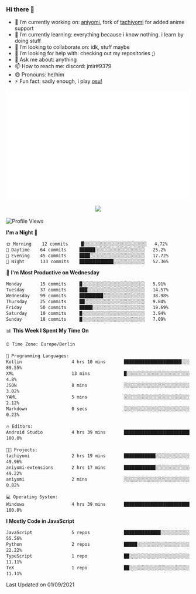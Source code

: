 ### Hi there 👋



<!--
**jmir1/jmir1** is a ✨ _special_ ✨ repository because its `README.md` (this file) appears on your GitHub profile.

Here are some ideas to get you started:
-->
- 🔭 I’m currently working on: [aniyomi](https://github.com/jmir1/aniyomi), fork of [tachiyomi](https://github.com/tachiyomiorg/tachiyomi) for added anime support
- 🌱 I’m currently learning: everything because i know nothing. i learn by doing stuff
- 👯 I’m looking to collaborate on: idk, stuff maybe
- 🤔 I’m looking for help with: checking out my repositories ;)
- 💬 Ask me about: anything
- 📫 How to reach me: discord: jmir#9379
- 😄 Pronouns: he/him
- ⚡ Fun fact: sadly enough, i play [osu!](https://osu.ppy.sh/users/18018426)  
<div>
	<p align="center">
		<a href="https://github.com/jmir1?tab=repositories" target="_blank" rel="noopener"><img src="https://github.com/jmir1/github-stats/blob/master/generated/overview.svg"></a>
	</p>
	<p align="center">
		<a href="https://github.com/search?o=desc&q=author%3Ajmir1&s=committer-date&type=Commits" target="_blank" rel="noopener"><img src="https://github-readme-streak-stats.herokuapp.com/?user=jmir1"></a>
	</p>
</div>

<!--START_SECTION:waka-->
![Profile Views](http://img.shields.io/badge/Profile%20Views-13-blue)

**I'm a Night 🦉** 

```text
🌞 Morning    12 commits     █░░░░░░░░░░░░░░░░░░░░░░░░   4.72% 
🌆 Daytime    64 commits     ██████░░░░░░░░░░░░░░░░░░░   25.2% 
🌃 Evening    45 commits     ████░░░░░░░░░░░░░░░░░░░░░   17.72% 
🌙 Night      133 commits    █████████████░░░░░░░░░░░░   52.36%

```
📅 **I'm Most Productive on Wednesday** 

```text
Monday       15 commits     █░░░░░░░░░░░░░░░░░░░░░░░░   5.91% 
Tuesday      37 commits     ███░░░░░░░░░░░░░░░░░░░░░░   14.57% 
Wednesday    99 commits     █████████░░░░░░░░░░░░░░░░   38.98% 
Thursday     25 commits     ██░░░░░░░░░░░░░░░░░░░░░░░   9.84% 
Friday       50 commits     █████░░░░░░░░░░░░░░░░░░░░   19.69% 
Saturday     10 commits     █░░░░░░░░░░░░░░░░░░░░░░░░   3.94% 
Sunday       18 commits     █░░░░░░░░░░░░░░░░░░░░░░░░   7.09%

```


📊 **This Week I Spent My Time On** 

```text
⌚︎ Time Zone: Europe/Berlin

💬 Programming Languages: 
Kotlin                   4 hrs 10 mins       ██████████████████████░░░   89.55% 
XML                      13 mins             █░░░░░░░░░░░░░░░░░░░░░░░░   4.8% 
JSON                     8 mins              ░░░░░░░░░░░░░░░░░░░░░░░░░   3.02% 
YAML                     5 mins              ░░░░░░░░░░░░░░░░░░░░░░░░░   2.12% 
Markdown                 0 secs              ░░░░░░░░░░░░░░░░░░░░░░░░░   0.23%

🔥 Editors: 
Android Studio           4 hrs 39 mins       █████████████████████████   100.0%

🐱‍💻 Projects: 
tachiyomi                2 hrs 19 mins       ████████████░░░░░░░░░░░░░   49.96% 
aniyomi-extensions       2 hrs 17 mins       ████████████░░░░░░░░░░░░░   49.22% 
aniyomi                  2 mins              ░░░░░░░░░░░░░░░░░░░░░░░░░   0.82%

💻 Operating System: 
Windows                  4 hrs 39 mins       █████████████████████████   100.0%

```

**I Mostly Code in JavaScript** 

```text
JavaScript               5 repos             ██████████████░░░░░░░░░░░   55.56% 
Python                   2 repos             █████░░░░░░░░░░░░░░░░░░░░   22.22% 
TypeScript               1 repo              ██░░░░░░░░░░░░░░░░░░░░░░░   11.11% 
TeX                      1 repo              ██░░░░░░░░░░░░░░░░░░░░░░░   11.11%

```



 Last Updated on 01/09/2021
<!--END_SECTION:waka-->
